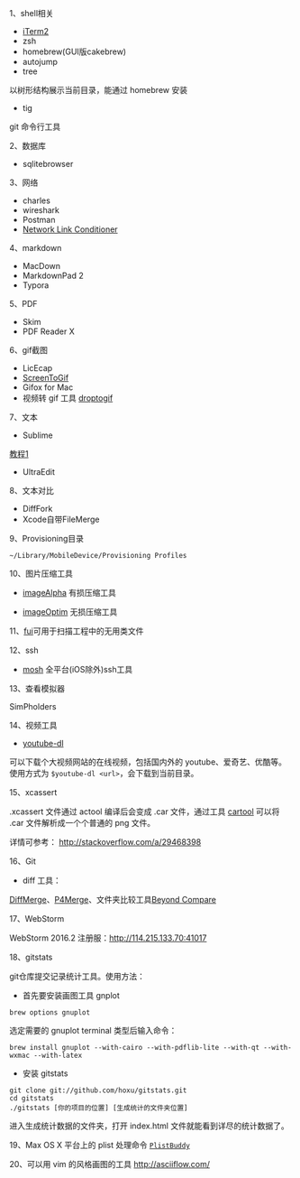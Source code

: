 1、shell相关
* [iTerm2](https://www.iterm2.com/features.html)
* zsh
* homebrew(GUI版cakebrew)
* autojump
* tree 

以树形结构展示当前目录，能通过 homebrew 安装

* tig

git 命令行工具

2、数据库
* sqlitebrowser

3、网络
* charles
* wireshark
* Postman
* [Network Link Conditioner](https://developer.apple.com/download/more/?q=Hardware%20IO%20Tools)

4、markdown
* MacDown
* MarkdownPad 2
* Typora

5、PDF
* Skim
* PDF Reader X

6、gif截图
* LicEcap
* [ScreenToGif](http://screentogif.codeplex.com/)
* Gifox for Mac
* 视频转 gif 工具 [droptogif](https://github.com/mortenjust/droptogif)

7、文本
* Sublime

[教程1](http://blog.saymagic.cn/2015/06/20/write-blog-by-sublime.html)

* UltraEdit

8、文本对比
* DiffFork
* Xcode自带FileMerge

9、Provisioning目录
```
~/Library/MobileDevice/Provisioning Profiles
```

10、图片压缩工具

* [imageAlpha](https://pngmini.com/) 有损压缩工具

* [imageOptim](https://imageoptim.com/) 无损压缩工具

11、[fui](https://github.com/dblock/fui)可用于扫描工程中的无用类文件

12、ssh
* [mosh](https://mosh.mit.edu/) 全平台(iOS除外)ssh工具

13、查看模拟器

SimPholders

14、视频工具
 * [youtube-dl](https://github.com/rg3/youtube-dl)
 
可以下载个大视频网站的在线视频，包括国内外的 youtube、爱奇艺、优酷等。使用方式为 `$youtube-dl <url>`，会下载到当前目录。 
 
15、xcassert

.xcassert 文件通过 actool 编译后会变成 .car 文件，通过工具 [cartool](https://github.com/steventroughtonsmith/cartool) 可以将 .car 文件解析成一个个普通的 png 文件。

详情可参考： http://stackoverflow.com/a/29468398

16、Git

* diff 工具：

[DiffMerge](http://www.sourcegear.com/diffmerge/downloaded.php)、[P4Merge](https://www.perforce.com/product/components/perforce-visual-merge-and-diff-tools)、文件夹比较工具[Beyond Compare](http://www.scootersoftware.com/download.php)

17、WebStorm

WebStorm 2016.2 注册服：http://114.215.133.70:41017

18、gitstats

git仓库提交记录统计工具。使用方法：

* 首先要安装画图工具 gnplot

```
brew options gnuplot
```

选定需要的 gnuplot terminal 类型后输入命令：

```
brew install gnuplot --with-cairo --with-pdflib-lite --with-qt --with-wxmac --with-latex
```

* 安装 gitstats
```
git clone git://github.com/hoxu/gitstats.git
cd gitstats
./gitstats [你的项目的位置] [生成统计的文件夹位置]
```

进入生成统计数据的文件夹，打开 index.html 文件就能看到详尽的统计数据了。


19、Max OS X 平台上的 plist 处理命令 [`PlistBuddy`](https://www.jianshu.com/p/237b9628aeb3)


20、可以用 vim 的风格画图的工具 http://asciiflow.com/

